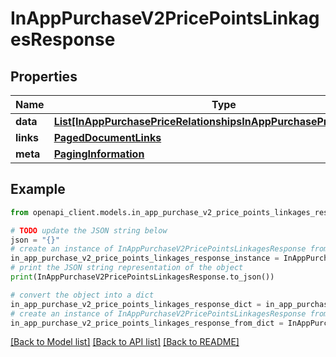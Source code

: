 # InAppPurchaseV2PricePointsLinkagesResponse


## Properties

Name | Type | Description | Notes
------------ | ------------- | ------------- | -------------
**data** | [**List[InAppPurchasePriceRelationshipsInAppPurchasePricePointData]**](InAppPurchasePriceRelationshipsInAppPurchasePricePointData.md) |  | 
**links** | [**PagedDocumentLinks**](PagedDocumentLinks.md) |  | 
**meta** | [**PagingInformation**](PagingInformation.md) |  | [optional] 

## Example

```python
from openapi_client.models.in_app_purchase_v2_price_points_linkages_response import InAppPurchaseV2PricePointsLinkagesResponse

# TODO update the JSON string below
json = "{}"
# create an instance of InAppPurchaseV2PricePointsLinkagesResponse from a JSON string
in_app_purchase_v2_price_points_linkages_response_instance = InAppPurchaseV2PricePointsLinkagesResponse.from_json(json)
# print the JSON string representation of the object
print(InAppPurchaseV2PricePointsLinkagesResponse.to_json())

# convert the object into a dict
in_app_purchase_v2_price_points_linkages_response_dict = in_app_purchase_v2_price_points_linkages_response_instance.to_dict()
# create an instance of InAppPurchaseV2PricePointsLinkagesResponse from a dict
in_app_purchase_v2_price_points_linkages_response_from_dict = InAppPurchaseV2PricePointsLinkagesResponse.from_dict(in_app_purchase_v2_price_points_linkages_response_dict)
```
[[Back to Model list]](../README.md#documentation-for-models) [[Back to API list]](../README.md#documentation-for-api-endpoints) [[Back to README]](../README.md)


